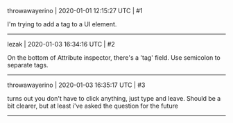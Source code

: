 throwawayerino | 2020-01-01 12:15:27 UTC | #1

I'm trying to add a tag to a UI element.

-------------------------

lezak | 2020-01-03 16:34:16 UTC | #2

On the bottom of Attribute inspector, there's a 'tag' field. Use semicolon to separate tags.

-------------------------

throwawayerino | 2020-01-03 16:35:17 UTC | #3

turns out you don't have to click anything, just type and leave. Should be a bit clearer, but at least i've asked the question for the future

-------------------------

